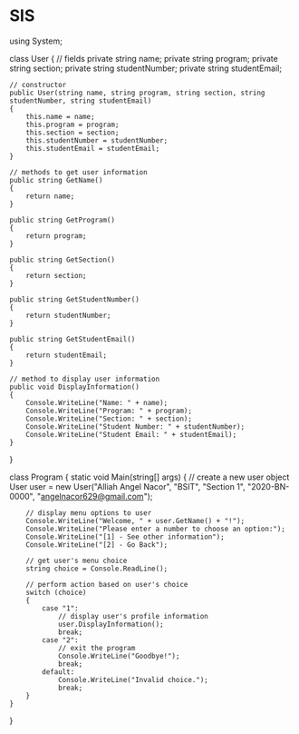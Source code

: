 # SIS
using System;

class User
{
    // fields
    private string name;
    private string program;
    private string section;
    private string studentNumber;
    private string studentEmail;

    // constructor
    public User(string name, string program, string section, string studentNumber, string studentEmail)
    {
        this.name = name;
        this.program = program;
        this.section = section;
        this.studentNumber = studentNumber;
        this.studentEmail = studentEmail;
    }

    // methods to get user information
    public string GetName()
    {
        return name;
    }

    public string GetProgram()
    {
        return program;
    }

    public string GetSection()
    {
        return section;
    }

    public string GetStudentNumber()
    {
        return studentNumber;
    }

    public string GetStudentEmail()
    {
        return studentEmail;
    }

    // method to display user information
    public void DisplayInformation()
    {
        Console.WriteLine("Name: " + name);
        Console.WriteLine("Program: " + program);
        Console.WriteLine("Section: " + section);
        Console.WriteLine("Student Number: " + studentNumber);
        Console.WriteLine("Student Email: " + studentEmail);
    }
}

class Program
{
    static void Main(string[] args)
    {
        // create a new user object
        User user = new User("Alliah Angel Nacor", "BSIT", "Section 1", "2020-BN-0000", "angelnacor629@gmail.com");

        // display menu options to user
        Console.WriteLine("Welcome, " + user.GetName() + "!");
        Console.WriteLine("Please enter a number to choose an option:");
        Console.WriteLine("[1] - See other information");
        Console.WriteLine("[2] - Go Back");

        // get user's menu choice
        string choice = Console.ReadLine();

        // perform action based on user's choice
        switch (choice)
        {
            case "1":
                // display user's profile information
                user.DisplayInformation();
                break;
            case "2":
                // exit the program
                Console.WriteLine("Goodbye!");
                break;
            default:
                Console.WriteLine("Invalid choice.");
                break;
        }
    }
}
